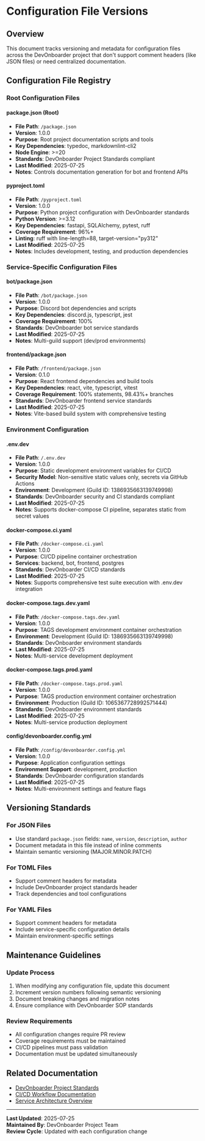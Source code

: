 # Configuration File Versions

<!--
=============================================================================
File: CONFIG_VERSIONS.md
Version: 1.0.0
Author: DevOnboarder Project
Created: 2025-07-25
Updated: 2025-07-25
Purpose: Track versioning metadata for configuration files
Dependencies: None
DevOnboarder Project Standards: Compliant with copilot-instructions.md
=============================================================================
-->

## Overview

This document tracks versioning and metadata for configuration files across the DevOnboarder project that don't support comment headers (like JSON files) or need centralized documentation.

## Configuration File Registry

### Root Configuration Files

#### package.json (Root)

- **File Path**: `/package.json`
- **Version**: 1.0.0
- **Purpose**: Root project documentation scripts and tools
- **Key Dependencies**: typedoc, markdownlint-cli2
- **Node Engine**: >=20
- **Standards**: DevOnboarder Project Standards compliant
- **Last Modified**: 2025-07-25
- **Notes**: Controls documentation generation for bot and frontend APIs

#### pyproject.toml

- **File Path**: `/pyproject.toml`
- **Version**: 1.0.0
- **Purpose**: Python project configuration with DevOnboarder standards
- **Python Version**: >=3.12
- **Key Dependencies**: fastapi, SQLAlchemy, pytest, ruff
- **Coverage Requirement**: 96%+
- **Linting**: ruff with line-length=88, target-version="py312"
- **Last Modified**: 2025-07-25
- **Notes**: Includes development, testing, and production dependencies

### Service-Specific Configuration Files

#### bot/package.json

- **File Path**: `/bot/package.json`
- **Version**: 1.0.0
- **Purpose**: Discord bot dependencies and scripts
- **Key Dependencies**: discord.js, typescript, jest
- **Coverage Requirement**: 100%
- **Standards**: DevOnboarder bot service standards
- **Last Modified**: 2025-07-25
- **Notes**: Multi-guild support (dev/prod environments)

#### frontend/package.json

- **File Path**: `/frontend/package.json`
- **Version**: 0.1.0
- **Purpose**: React frontend dependencies and build tools
- **Key Dependencies**: react, vite, typescript, vitest
- **Coverage Requirement**: 100% statements, 98.43%+ branches
- **Standards**: DevOnboarder frontend service standards
- **Last Modified**: 2025-07-25
- **Notes**: Vite-based build system with comprehensive testing

### Environment Configuration

#### .env.dev

- **File Path**: `/.env.dev`
- **Version**: 1.0.0
- **Purpose**: Static development environment variables for CI/CD
- **Security Model**: Non-sensitive static values only, secrets via GitHub Actions
- **Environment**: Development (Guild ID: 1386935663139749998)
- **Standards**: DevOnboarder security and CI standards compliant
- **Last Modified**: 2025-07-25
- **Notes**: Supports docker-compose CI pipeline, separates static from secret values

#### docker-compose.ci.yaml

- **File Path**: `/docker-compose.ci.yaml`
- **Version**: 1.0.0
- **Purpose**: CI/CD pipeline container orchestration
- **Services**: backend, bot, frontend, postgres
- **Standards**: DevOnboarder CI/CD standards
- **Last Modified**: 2025-07-25
- **Notes**: Supports comprehensive test suite execution with .env.dev integration

#### docker-compose.tags.dev.yaml

- **File Path**: `/docker-compose.tags.dev.yaml`
- **Version**: 1.0.0
- **Purpose**: TAGS development environment container orchestration
- **Environment**: Development (Guild ID: 1386935663139749998)
- **Standards**: DevOnboarder environment standards
- **Last Modified**: 2025-07-25
- **Notes**: Multi-service development deployment

#### docker-compose.tags.prod.yaml

- **File Path**: `/docker-compose.tags.prod.yaml`
- **Version**: 1.0.0
- **Purpose**: TAGS production environment container orchestration
- **Environment**: Production (Guild ID: 1065367728992571444)
- **Standards**: DevOnboarder environment standards
- **Last Modified**: 2025-07-25
- **Notes**: Multi-service production deployment

#### config/devonboarder.config.yml

- **File Path**: `/config/devonboarder.config.yml`
- **Version**: 1.0.0
- **Purpose**: Application configuration settings
- **Environment Support**: development, production
- **Standards**: DevOnboarder configuration standards
- **Last Modified**: 2025-07-25
- **Notes**: Multi-environment settings and feature flags

## Versioning Standards

### For JSON Files

- Use standard `package.json` fields: `name`, `version`, `description`, `author`
- Document metadata in this file instead of inline comments
- Maintain semantic versioning (MAJOR.MINOR.PATCH)

### For TOML Files

- Support comment headers for metadata
- Include DevOnboarder project standards header
- Track dependencies and tool configurations

### For YAML Files

- Support comment headers for metadata
- Include service-specific configuration details
- Maintain environment-specific settings

## Maintenance Guidelines

### Update Process

1. When modifying any configuration file, update this document
2. Increment version numbers following semantic versioning
3. Document breaking changes and migration notes
4. Ensure compliance with DevOnboarder SOP standards

### Review Requirements

- All configuration changes require PR review
- Coverage requirements must be maintained
- CI/CD pipelines must pass validation
- Documentation must be updated simultaneously

## Related Documentation

- [DevOnboarder Project Standards](../.github/copilot-instructions.md)
- [CI/CD Workflow Documentation](../docs/ci-workflow.md)
- [Service Architecture Overview](../docs/architecture.svg)

---

**Last Updated**: 2025-07-25  
**Maintained By**: DevOnboarder Project Team  
**Review Cycle**: Updated with each configuration change
